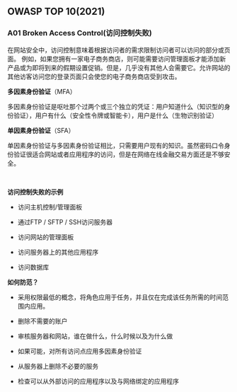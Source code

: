 ## OWASP TOP 10(2021)

### A01 Broken Access Control(访问控制失败)

在网站安全中，访问控制意味着根据访问者的需求限制访问者可以访问的部分或页面。
例如，如果您拥有一家电子商务商店，则可能需要访问管理面板才能添加新产品或为即将到来的假期设置促销。但是，几乎没有其他人会需要它。允许网站的其他访客访问您的登录页面只会使您的电子商务商店受到攻击。

**多因素身份验证**（MFA）

多因素身份验证是呕吐那个过两个或三个独立的凭证：用户知道什么（知识型的身份验证），用户有什么（安全性令牌或智能卡），用户是什么（生物识别验证）

**单因素身份验证**（SFA）

单因素身份验证与多因素身份验证相比，只需要用户现有的知识。虽然密码口令身份验证很适合网站或者应用程序的访问，但是在网络在线金融交易方面还是不够安全。

​            

**访问控制失败的示例**

- 访问主机控制/管理面板

- 通过FTP / SFTP / SSH访问服务器

- 访问网站的管理面板

- 访问服务器上的其他应用程序

- 访问数据库

  

**如何防范？**

* 采用权限最低的概念，将角色应用于任务，并且仅在完成该任务所需的时间范围内应用。

* 删除不需要的账户

* 审核服务器和网站，谁在做什么，什么时候以及为什么做

* 如果可能，对所有访问点应用多因素身份验证

* 从服务器上删除不必要的服务

* 检查可以从外部访问的应用程序以及与网络绑定的应用程序

  
